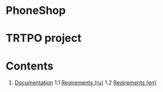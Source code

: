 # PhoneShop
# TRTPO project

# Contents
1. [Documentation](https://github.com/s1ovak/PhoneShop/tree/master/ProjectDocumentation)
  1.1 [Reqirements (ru)](https://github.com/s1ovak/PhoneShop/blob/master/ProjectDocumentation/SoftwareRequirmentsSpecification%20(ru).md)
  1.2 [Reqirements (en)](https://github.com/s1ovak/PhoneShop/blob/master/ProjectDocumentation/SoftwareRequirmentsSpecification%20(en).md)
